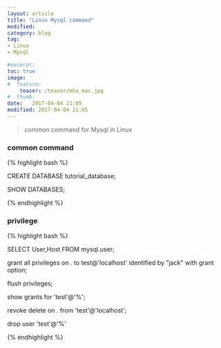 ```yaml
---
layout: article
title: "Linux Mysql command"
modified:
category: blog
tag:
- Linux
- Mysql

#excerpt:
toc: true
image:
#  feature:
    teaser: /teaser/mha_mac.jpg
#  thumb:
date:   2017-04-04 21:05
modified: 2017-04-04 21:05
---
```

>common command for Mysql in Linux


### common command

{% highlight bash %}

CREATE DATABASE tutorial_database;

 SHOW DATABASES;

{% endhighlight %}


### privilege



{% highlight bash %}

SELECT User,Host FROM mysql.user;

grant all privileges on *.* to test@'localhost' identified by "jack" with grant option;

flush privileges;

show grants for 'test'@'%';

revoke delete on *.* from 'test'@'localhost';

drop user 'test'@'%'

{% endhighlight %}
